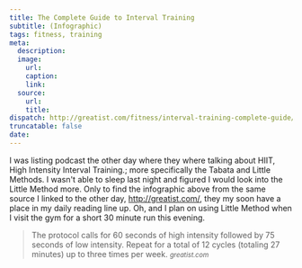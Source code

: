 ```yaml
---
title: The Complete Guide to Interval Training
subtitle: (Infographic)
tags: fitness, training
meta:
  description:
  image:
    url:
    caption:
    link:
  source:
    url:
    title:
dispatch: http://greatist.com/fitness/interval-training-complete-guide/
truncatable: false
date:
---
```

I was listing podcast the other day where they where talking about HIIT, High Intensity Interval Training.; more specifically the Tabata and Little Methods. I wasn't able to sleep last night and figured I would look into the Little Method more. Only to find the infographic above from the same source I linked to the other day, <http://greatist.com/>, they my soon have a place in my daily reading line up. Oh, and I plan on using Little Method when I visit the gym for a short 30 minute run this evening.

>The protocol calls for 60 seconds of high intensity followed by 75 seconds of low intensity. Repeat for a total of 12 cycles (totaling 27 minutes) up to three times per week.
><small><cite>greatist.com</cite></small>
